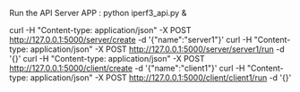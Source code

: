 Run the API Server APP : python iperf3_api.py &

curl -H "Content-type: application/json" -X POST http://127.0.0.1:5000/server/create -d '{"name":"server1"}'
curl -H "Content-type: application/json" -X POST http://127.0.0.1:5000/server/server1/run -d '{}'
curl -H "Content-type: application/json" -X POST http://127.0.0.1:5000/client/create -d '{"name":"client1"}'
curl -H "Content-type: application/json" -X POST http://127.0.0.1:5000/client/client1/run -d '{}'
